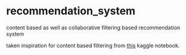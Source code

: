 # recommendation_system
content based as well as collaborative filtering based recommendation system

taken inspiration for content based filtering from [this](https://www.kaggle.com/niharika41298/netflix-visualizations-recommendation-eda/notebook) kaggle notebook.
